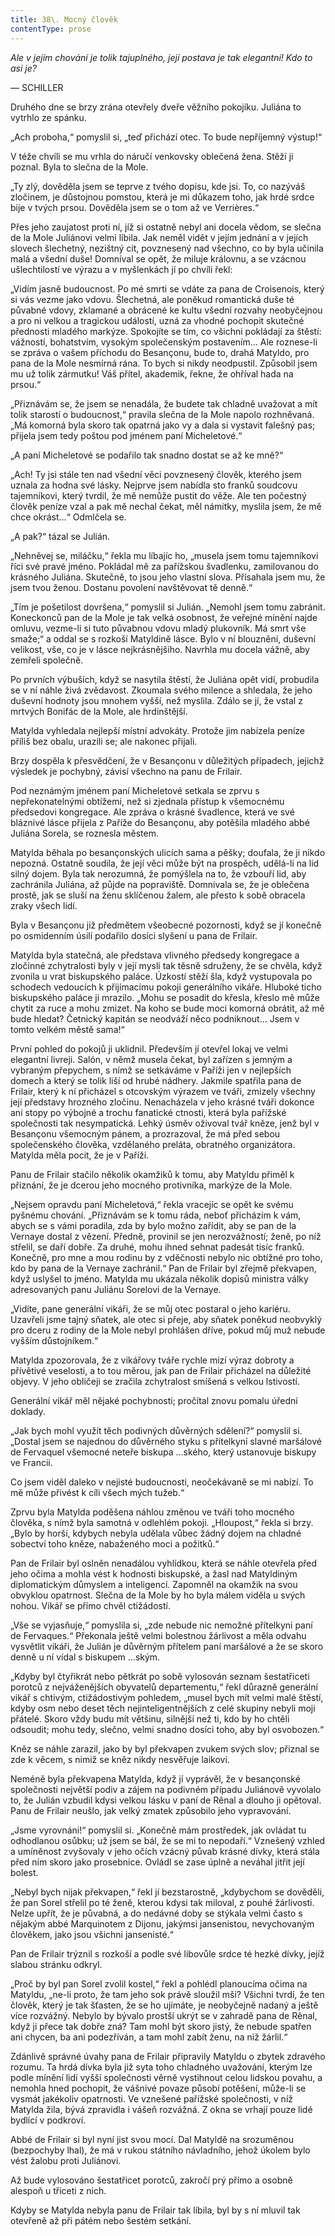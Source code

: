 ```yaml
---
title: 38\. Mocný člověk
contentType: prose
---
```


<section>

_Ale v jejím chování je tolik tajuplného, její postava je tak elegantní! Kdo to asi je?_

— SCHILLER

Druhého dne se brzy zrána otevřely dveře věžního pokojíku. Juliána to vytrhlo ze spánku.

„Ach proboha,“ pomyslil si, „teď přichází otec. To bude nepříjemný výstup!“

V téže chvíli se mu vrhla do náručí venkovsky oblečená žena. Stěží ji poznal. Byla to slečna de la Mole.

„Ty zlý, dověděla jsem se teprve z tvého dopisu, kde jsi. To, co nazýváš zločinem, je důstojnou pomstou, která je mi důkazem toho, jak hrdé srdce bije v tvých prsou. Dověděla jsem se o tom až ve Verrières.“

Přes jeho zaujatost proti ní, jíž si ostatně nebyl ani docela vědom, se slečna de la Mole Juliánovi velmi líbila. Jak neměl vidět v jejím jednání a v jejích slovech šlechetný, nezištný cit, povznesený nad všechno, co by byla učinila malá a všední duše! Domníval se opět, že miluje královnu, a se vzácnou ušlechtilostí ve výrazu a v myšlenkách jí po chvíli řekl:

„Vidím jasně budoucnost. Po mé smrti se vdáte za pana de Croisenois, který si vás vezme jako vdovu. Šlechetná, ale poněkud romantická duše té půvabné vdovy, zklamané a obrácené ke kultu všední rozvahy neobyčejnou a pro ni velkou a tragickou událostí, uzná za vhodné pochopit skutečné přednosti mladého markýze. Spokojíte se tím, co všichni pokládají za štěstí: vážností, bohatstvím, vysokým společenským postavením… Ale roznese-li se zpráva o vašem příchodu do Besançonu, bude to, drahá Matyldo, pro pana de la Mole nesmírná rána. To bych si nikdy neodpustil. Způsobil jsem mu už tolik zármutku! Váš přítel, akademik, řekne, že ohříval hada na prsou.“

„Přiznávám se, že jsem se nenadála, že budete tak chladně uvažovat a mít tolik starostí o budoucnost,“ pravila slečna de la Mole napolo rozhněvaná. „Má komorná byla skoro tak opatrná jako vy a dala si vystavit falešný pas; přijela jsem tedy poštou pod jménem paní Micheletové.“

„A paní Micheletové se podařilo tak snadno dostat se až ke mně?“

„Ach! Ty jsi stále ten nad všední věci povznesený člověk, kterého jsem uznala za hodna své lásky. Nejprve jsem nabídla sto franků soudcovu tajemníkovi, který tvrdil, že mě nemůže pustit do věže. Ale ten počestný člověk peníze vzal a pak mě nechal čekat, měl námitky, myslila jsem, že mě chce okrást…“ Odmlčela se.

„A pak?“ tázal se Julián.

„Nehněvej se, miláčku,“ řekla mu líbajíc ho, „musela jsem tomu tajemníkovi říci své pravé jméno. Pokládal mě za pařížskou švadlenku, zamilovanou do krásného Juliána. Skutečně, to jsou jeho vlastní slova. Přísahala jsem mu, že jsem tvou ženou. Dostanu povolení navštěvovat tě denně.“

„Tím je pošetilost dovršena,“ pomyslil si Julián. „Nemohl jsem tomu zabránit. Koneckonců pan de la Mole je tak velká osobnost, že veřejné mínění najde omluvu, vezme-li si tuto půvabnou vdovu mladý plukovník. Má smrt vše smaže;“ a oddal se s rozkoší Matyldině lásce. Bylo v ní blouznění, duševní velikost, vše, co je v lásce nejkrásnějšího. Navrhla mu docela vážně, aby zemřeli společně.

Po prvních výbuších, když se nasytila štěstí, že Juliána opět vidí, probudila se v ní náhle živá zvědavost. Zkoumala svého milence a shledala, že jeho duševní hodnoty jsou mnohem vyšší, než myslila. Zdálo se jí, že vstal z mrtvých Bonifác de la Mole, ale hrdinštější.

Matylda vyhledala nejlepší místní advokáty. Protože jim nabízela peníze příliš bez obalu, urazili se; ale nakonec přijali.

Brzy dospěla k přesvědčení, že v Besançonu v důležitých případech, jejichž výsledek je pochybný, závisí všechno na panu de Frilair.

Pod neznámým jménem paní Micheletové setkala se zprvu s nepřekonatelnými obtížemi, než si zjednala přístup k všemocnému předsedovi kongregace. Ale zpráva o krásné švadlence, která ve své bláznivé lásce přijela z Paříže do Besançonu, aby potěšila mladého abbé Juliána Sorela, se roznesla městem.

Matylda běhala po besançonských ulicích sama a pěšky; doufala, že ji nikdo nepozná. Ostatně soudila, že její věci může být na prospěch, udělá-li na lid silný dojem. Byla tak nerozumná, že pomýšlela na to, že vzbouří lid, aby zachránila Juliána, až půjde na popraviště. Domnívala se, že je oblečena prostě, jak se sluší na ženu sklíčenou žalem, ale přesto k sobě obracela zraky všech lidí.

Byla v Besançonu již předmětem všeobecné pozornosti, když se jí konečně po osmidenním úsilí podařilo dosíci slyšení u pana de Frilair.

Matylda byla statečná, ale představa vlivného předsedy kongregace a zločinné zchytralosti byly v její mysli tak těsně sdruženy, že se chvěla, když zvonila u vrat biskupského paláce. Úzkostí stěží šla, když vystupovala po schodech vedoucích k přijímacímu pokoji generálního vikáře. Hluboké ticho biskupského paláce ji mrazilo. „Mohu se posadit do křesla, křeslo mě může chytit za ruce a mohu zmizet. Na koho se bude moci komorná obrátit, až mě bude hledat? Četnický kapitán se neodváží něco podniknout… Jsem v tomto velkém městě sama!“

První pohled do pokojů ji uklidnil. Především jí otevřel lokaj ve velmi elegantní livreji. Salón, v němž musela čekat, byl zařízen s jemným a vybraným přepychem, s nímž se setkáváme v Paříži jen v nejlepších domech a který se tolik liší od hrubé nádhery. Jakmile spatřila pana de Frilair, který k ní přicházel s otcovským výrazem ve tváři, zmizely všechny její představy hrozného zločinu. Nenacházela v jeho krásné tváři dokonce ani stopy po výbojné a trochu fanatické ctnosti, která byla pařížské společnosti tak nesympatická. Lehký úsměv oživoval tvář kněze, jenž byl v Besançonu všemocným pánem, a prozrazoval, že má před sebou společenského člověka, vzdělaného preláta, obratného organizátora. Matylda měla pocit, že je v Paříži.

Panu de Frilair stačilo několik okamžiků k tomu, aby Matyldu přiměl k přiznání, že je dcerou jeho mocného protivníka, markýze de la Mole.

„Nejsem opravdu paní Micheletová,“ řekla vracejíc se opět ke svému pyšnému chování. „Přiznávám se k tomu ráda, neboť přicházím k vám, abych se s vámi poradila, zda by bylo možno zařídit, aby se pan de la Vernaye dostal z vězení. Předně, provinil se jen nerozvážností; ženě, po níž střelil, se daří dobře. Za druhé, mohu ihned sehnat padesát tisíc franků. Konečně, pro mne a mou rodinu by z vděčnosti nebylo nic obtížné pro toho, kdo by pana de la Vernaye zachránil.“ Pan de Frilair byl zřejmě překvapen, když uslyšel to jméno. Matylda mu ukázala několik dopisů ministra války adresovaných panu Juliánu Sorelovi de la Vernaye.

„Vidíte, pane generální vikáři, že se můj otec postaral o jeho kariéru. Uzavřeli jsme tajný sňatek, ale otec si přeje, aby sňatek poněkud neobvyklý pro dceru z rodiny de la Mole nebyl prohlášen dříve, pokud můj muž nebude vyšším důstojníkem.“

Matylda zpozorovala, že z vikářovy tváře rychle mizí výraz dobroty a přívětivé veselosti, a to tou měrou, jak pan de Frilair přicházel na důležité objevy. V jeho obličeji se zračila zchytralost smíšená s velkou lstivostí.

Generální vikář měl nějaké pochybnosti; pročítal znovu pomalu úřední doklady.

„Jak bych mohl využít těch podivných důvěrných sdělení?“ pomyslil si. „Dostal jsem se najednou do důvěrného styku s přítelkyní slavné maršálové de Fervaquel všemocné neteře biskupa …ského, který ustanovuje biskupy ve Francii.

Co jsem viděl daleko v nejisté budoucnosti, neočekávaně se mi nabízí. To mě může přivést k cíli všech mých tužeb.“

Zprvu byla Matylda poděšena náhlou změnou ve tváři toho mocného člověka, s nímž byla samotná v odlehlém pokoji. „Hloupost,“ řekla si brzy. „Bylo by horší, kdybych nebyla udělala vůbec žádný dojem na chladné sobectví toho kněze, nabaženého moci a požitků.“

Pan de Frilair byl oslněn nenadálou vyhlídkou, která se náhle otevřela před jeho očima a mohla vést k hodnosti biskupské, a žasl nad Matyldiným diplomatickým důmyslem a inteligencí. Zapomněl na okamžik na svou obvyklou opatrnost. Slečna de la Mole by ho byla málem viděla u svých nohou. Vikář se přímo chvěl ctižádostí.

„Vše se vyjasňuje,“ pomyslila si, „zde nebude nic nemožné přítelkyni paní de Fervaques.“ Překonala ještě velmi bolestnou žárlivost a měla odvahu vysvětlit vikáři, že Julián je důvěrným přítelem paní maršálové a že se skoro denně u ní vídal s biskupem …ským.

„Kdyby byl čtyřikrát nebo pětkrát po sobě vylosován seznam šestatřiceti porotců z nejváženějších obyvatelů departementu,“ řekl důrazně generální vikář s chtivým, ctižádostivým pohledem, „musel bych mít velmi malé štěstí, kdyby osm nebo deset těch nejinteligentnějších z celé skupiny nebyli moji přátelé. Skoro vždy budu mít většinu, silnější než ti, kdo by ho chtěli odsoudit; mohu tedy, slečno, velmi snadno dosíci toho, aby byl osvobozen.“

Kněz se náhle zarazil, jako by byl překvapen zvukem svých slov; přiznal se zde k věcem, s nimiž se kněz nikdy nesvěřuje laikovi.

Neméně byla překvapena Matylda, když jí vyprávěl, že v besançonské společnosti největší podiv a zájem na podivném případu Juliánově vyvolalo to, že Julián vzbudil kdysi velkou lásku v paní de Rênal a dlouho ji opětoval. Panu de Frilair neušlo, jak velký zmatek způsobilo jeho vypravování.

„Jsme vyrovnáni!“ pomyslil si. „Konečně mám prostředek, jak ovládat tu odhodlanou osůbku; už jsem se bál, že se mi to nepodaří.“ Vznešený vzhled a umíněnost zvyšovaly v jeho očích vzácný půvab krásné dívky, která stála před ním skoro jako prosebnice. Ovládl se zase úplně a neváhal jitřit její bolest.

„Nebyl bych nijak překvapen,“ řekl jí bezstarostně, „kdybychom se dověděli, že pan Sorel střelil po té ženě, kterou kdysi tak miloval, z pouhé žárlivosti. Nelze upřít, že je půvabná, a do nedávné doby se stýkala velmi často s nějakým abbé Marquinotem z Dijonu, jakýmsi jansenistou, nevychovaným člověkem, jako jsou všichni jansenisté.“

Pan de Frilair trýznil s rozkoší a podle své libovůle srdce té hezké dívky, jejíž slabou stránku odkryl.

„Proč by byl pan Sorel zvolil kostel,“ řekl a pohlédl planoucíma očima na Matyldu, „ne-li proto, že tam jeho sok právě sloužil mši? Všichni tvrdí, že ten člověk, který je tak šťasten, že se ho ujímáte, je neobyčejně nadaný a ještě více rozvážný. Nebylo by bývalo prostší ukrýt se v zahradě pana de Rênal, když ji přece tak dobře zná? Tam mohl být skoro jistý, že nebude spatřen ani chycen, ba ani podezříván, a tam mohl zabít ženu, na niž žárlil.“

Zdánlivě správné úvahy pana de Frilair připravily Matyldu o zbytek zdravého rozumu. Ta hrdá dívka byla již syta toho chladného uvažování, kterým lze podle mínění lidí vyšší společnosti věrně vystihnout celou lidskou povahu, a nemohla hned pochopit, že vášnivé povaze působí potěšení, může-li se vysmát jakékoliv opatrnosti. Ve vznešené pařížské společnosti, v níž Matylda žila, bývá zpravidla i vášeň rozvážná. Z okna se vrhají pouze lidé bydlící v podkroví.

Abbé de Frilair si byl nyní jist svou mocí. Dal Matyldě na srozuměnou (bezpochyby lhal), že má v rukou státního návladního, jehož úkolem bylo vést žalobu proti Juliánovi.

Až bude vylosováno šestatřicet porotců, zakročí prý přímo a osobně alespoň u třiceti z nich.

Kdyby se Matylda nebyla panu de Frilair tak líbila, byl by s ní mluvil tak otevřeně až při pátém nebo šestém setkání.

</section>
